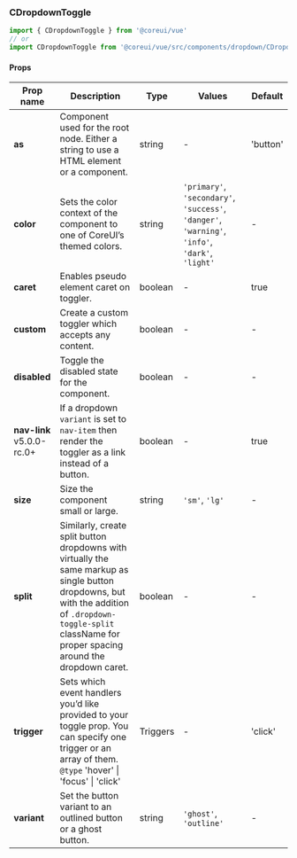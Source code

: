 ### CDropdownToggle

```jsx
import { CDropdownToggle } from '@coreui/vue'
// or
import CDropdownToggle from '@coreui/vue/src/components/dropdown/CDropdownToggle'
```

#### Props

| Prop name                                                         | Description                                                                                                                                                                                                   | Type     | Values                                                                                          | Default  |
| ----------------------------------------------------------------- | ------------------------------------------------------------------------------------------------------------------------------------------------------------------------------------------------------------- | -------- | ----------------------------------------------------------------------------------------------- | -------- |
| **as**                                                            | Component used for the root node. Either a string to use a HTML element or a component.                                                                                                                       | string   | -                                                                                               | 'button' |
| **color**                                                         | Sets the color context of the component to one of CoreUI’s themed colors.                                                                                                                                     | string   | `'primary'`, `'secondary'`, `'success'`, `'danger'`, `'warning'`, `'info'`, `'dark'`, `'light'` | -        |
| **caret**                                                         | Enables pseudo element caret on toggler.                                                                                                                                                                      | boolean  | -                                                                                               | true     |
| **custom**                                                        | Create a custom toggler which accepts any content.                                                                                                                                                            | boolean  | -                                                                                               | -        |
| **disabled**                                                      | Toggle the disabled state for the component.                                                                                                                                                                  | boolean  | -                                                                                               | -        |
| **nav-link** <br><div class="badge bg-primary">v5.0.0-rc.0+</div> | If a dropdown `variant` is set to `nav-item` then render the toggler as a link instead of a button.                                                                                                           | boolean  | -                                                                                               | true     |
| **size**                                                          | Size the component small or large.                                                                                                                                                                            | string   | `'sm'`, `'lg'`                                                                                  | -        |
| **split**                                                         | Similarly, create split button dropdowns with virtually the same markup as single button dropdowns, but with the addition of `.dropdown-toggle-split` className for proper spacing around the dropdown caret. | boolean  | -                                                                                               | -        |
| **trigger**                                                       | Sets which event handlers you’d like provided to your toggle prop. You can specify one trigger or an array of them.<br/>`@type` 'hover' \| 'focus' \| 'click'                                                 | Triggers | -                                                                                               | 'click'  |
| **variant**                                                       | Set the button variant to an outlined button or a ghost button.                                                                                                                                               | string   | `'ghost'`, `'outline'`                                                                          | -        |
